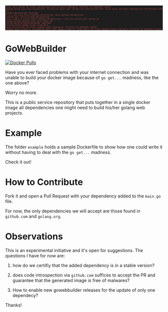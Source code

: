 ![motive](https://raw.githubusercontent.com/abilioesteves/gowebbuilder/assets/motive.png)

# GoWebBuilder
[![Docker Pulls](https://img.shields.io/docker/pulls/abilioesteves/gowebbuilder.svg)](https://hub.docker.com/r/abilioesteves/gowebbuilder)

Have you ever faced problems with your internet connection and was unable to build your docker image because of `go get...` madness, like the one above?

Worry no more.

This is a public service repository that puts together in a single docker image all dependencies one might need to build his/her golang web projects.

# Example

The folder `example` holds a sample Dockerfile to show how one could write it without having to deal with the `go get...` madness.

Check it out!

# How to Contribute

Fork it and open a Pull Request with your dependency added to the `main.go` file.

For now, the only dependencies we will accept are those found in `github.com` and `golang.org`.

# Observations

This is an experimental initiative and it's open for suggestions. The questions I have for now are:

1. how do we certifiy that the added dependency is in a stable version?

2. does code introspection via `github.com` suffices to accept the PR and guarantee that the generated image is free of malwares?

3. How to enable new gowebbuilder releases for the update of only one dependecy?

Thanks!


